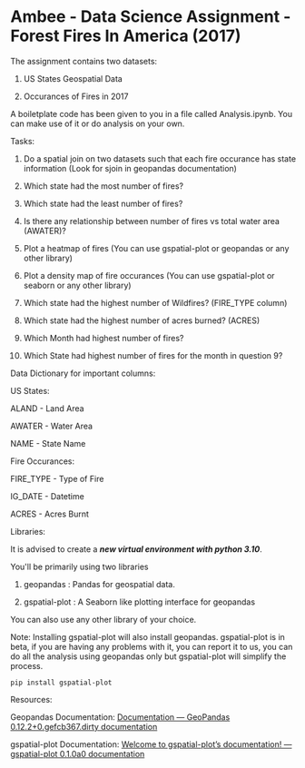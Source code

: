 # Ambee - Data Science Assignment - Forest Fires In America (2017)

The assignment contains two datasets:

1. US States Geospatial Data

2. Occurances of Fires in 2017

A boiletplate code has been given to you in a file called Analysis.ipynb. You can make use of it or do analysis on your own.

Tasks:

1. Do a spatial join on two datasets such that each fire occurance has state information (Look for sjoin in geopandas documentation)

2. Which state had the most number of fires?

3. Which state had the least number of fires?

4. Is there any relationship between number of fires vs total water area (AWATER)?

5. Plot a heatmap of fires (You can use gspatial-plot or geopandas or any other library)

6. Plot a density map of fire occurances (You can use gspatial-plot or seaborn or any other library)

7. Which state had the highest number of Wildfires? (FIRE_TYPE column)

8. Which state had the highest number of  acres burned? (ACRES)

9. Which Month had highest number of fires?

10. Which State had highest number of fires for the month in question 9?

Data Dictionary for important columns:

US States:

ALAND - Land Area

AWATER - Water Area

NAME - State Name

Fire Occurances:

FIRE_TYPE - Type of Fire

IG_DATE - Datetime

ACRES - Acres Burnt

Libraries:

It is advised to create a ***new virtual environment with python 3.10***.

You'll be primarily using two libraries

1. geopandas : Pandas for geospatial data.

2. gspatial-plot : A Seaborn like plotting interface for geopandas

You can also use any other library of your choice.

Note: Installing gspatial-plot will also install geopandas. gspatial-plot is in beta, if you are having any problems with it, you can report it to us, you can do all the analysis using geopandas only but gspatial-plot will simplify the process.

`pip install gspatial-plot`

Resources:

Geopandas Documentation: [Documentation &#8212; GeoPandas 0.12.2+0.gefcb367.dirty documentation](https://geopandas.org/en/stable/docs.html)

gspatial-plot Documentation:  [Welcome to gspatial-plot’s documentation! &mdash; gspatial-plot 0.1.0a0 documentation](https://gspatial-plot.readthedocs.io/en/latest/)
